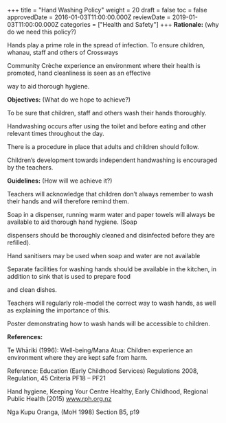+++
title = "Hand Washing Policy"
weight = 20
draft = false
toc = false
approvedDate = 2016-01-03T11:00:00.000Z
reviewDate = 2019-01-03T11:00:00.000Z
categories = ["Health and Safety"]
+++
**Rationale:** (why do we need this policy?)

Hands play a prime role in the spread of infection. To ensure children, whanau, staff and others of Crossways

Community Crèche experience an environment where their health is promoted, hand cleanliness is seen as an effective

way to aid thorough hygiene.



**Objectives:** (What do we hope to achieve?)

To be sure that children, staff and others wash their hands thoroughly.

Handwashing occurs after using the toilet and before eating and other relevant times throughout the day.

There is a procedure in place that adults and children should follow.

Children’s development towards independent handwashing is encouraged by the teachers.



**Guidelines:** (How will we achieve it?)

Teachers will acknowledge that children don’t always remember to wash their hands and will therefore remind them.

Soap in a dispenser, running warm water and paper towels will always be available to aid thorough hand hygiene. (Soap

dispensers should be thoroughly cleaned and disinfected before they are refilled).

Hand sanitisers may be used when soap and water are not available

Separate facilities for washing hands should be available in the kitchen, in addition to sink that is used to prepare food

and clean dishes.

Teachers will regularly role-model the correct way to wash hands, as well as explaining the importance of this.

Poster demonstrating how to wash hands will be accessible to children.



**References:**

Te Whāriki (1996): Well-being/Mana Atua: Children experience an environment where they are kept safe from harm.

Reference: Education (Early Childhood Services) Regulations 2008, Regulation, 45 Criteria PF18 – PF21

Hand hygiene, Keeping Your Centre Healthy, Early Childhood, Regional Public Health (2015) www.rph.org.nz

Nga Kupu Oranga, (MoH 1998) Section B5, p19
